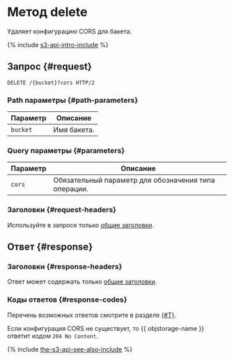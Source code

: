 # Метод delete

Удаляет конфигурацию CORS для бакета.

{% include [s3-api-intro-include](../../../../_includes/storage/s3-api-intro-include.md) %}

## Запрос {#request}

```http
DELETE /{bucket}?cors HTTP/2
```

### Path параметры {#path-parameters}

Параметр | Описание
----- | -----
`bucket` | Имя бакета.

### Query параметры {#parameters}

Параметр | Описание
----- | -----
`cors` | Обязательный параметр для обозначения типа операции.

### Заголовки {#request-headers}

Используйте в запросе только [общие заголовки](../common-request-headers.md).


## Ответ {#response}

### Заголовки {#response-headers}

Ответ может содержать только [общие заголовки](../common-response-headers.md).

### Коды ответов {#response-codes}

Перечень возможных ответов смотрите в разделе [{#T}](../response-codes.md).

Если конфигурация CORS не существует, то {{ objstorage-name }} ответит кодом `204 No Content`.

{% include [the-s3-api-see-also-include](../../../../_includes/storage/the-s3-api-see-also-include.md) %}